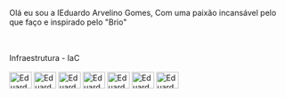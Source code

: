 Olá eu sou a IEduardo Arvelino Gomes,
Com uma paixão incansável pelo que faço e inspirado pelo "Brio"
<div style="display: inline_block"><br><br>Infraestrutura - IaC <br><br>
  <img align="center" alt="Eduardo-ANSIBLE" height="30" width="40" src="https://www.svgrepo.com/show/305708/ansible.svg">
  <img align="center" alt="Eduardo-PUPPET" height="30" width="40" src="https://www.svgrepo.com/show/354226/puppet.svg">
  <img align="center" alt="Eduardo-GIT" height="30" width="40" src="https://raw.githubusercontent.com/jmnote/z-icons/master/svg/git.svg">
  <img align="center" alt="Eduardo-tailwindcss" height="30" width="40" src="https://www.svgrepo.com/show/353549/chef.svg">
  <img align="center" alt="Eduardo-tailwindcss" height="30" width="40" src="https://www.svgrepo.com/show/354186/pipefy.svg">
  <img align="center" alt="Eduardo-KUBE" height="30" width="40" src="https://raw.githubusercontent.com/jmnote/z-icons/master/svg/kubernetes.svg">
  <img align="center" alt="EduardoR-ELASTIC" height="30" width="40" src="https://www.svgrepo.com/show/448221/docker.svg">
</div>
